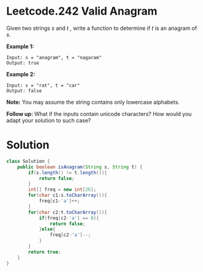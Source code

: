 # Leetcode.242 Valid Anagram

Given two strings *s* and *t* , write a function to determine if *t* is an anagram of *s*.

**Example 1:**

```
Input: s = "anagram", t = "nagaram"
Output: true
```

**Example 2:**

```
Input: s = "rat", t = "car"
Output: false
```

**Note:**
You may assume the string contains only lowercase alphabets.

**Follow up:**
What if the inputs contain unicode characters? How would you adapt your solution to such case?

# Solution

```java
class Solution {
    public boolean isAnagram(String s, String t) {
        if(s.length() != t.length()){
            return false;
        }
        int[] freq = new int[26];
        for(char c1:s.toCharArray()){
            freq[c1-'a']++;
        }
        for(char c2:t.toCharArray()){
            if(freq[c2-'a'] == 0){
                return false;
            }else{
                freq[c2-'a']--;
            }
        }
        return true;
    }
}
```

